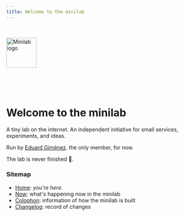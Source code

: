 ```yaml
---
title: Welcome to the minilab
---
```


<img src="/images/minilab.png" alt="Minilab logo" width="80" style="margin-top: 2rem; margin-bottom: 4rem;">

# Welcome to the minilab

A tiny lab on the internet. An independent initiative for small services,
experiments, and ideas.

Run by [Eduard Giménez](/eduard). the only member, for now.

The lab is never finished 🚧.

### Sitemap

- [Home](/): _you're here._
- [Now](/now): what's happening now in the minilab
- [Colophon](/colophon): information of how the minilab is built
- [Changelog](/changelog): record of changes
